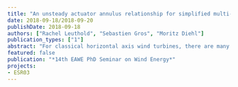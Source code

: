 ```yaml
---
title: "An unsteady actuator annulus relationship for simplified multi-kite systems"
date: 2018-09-18/2018-09-20
publishDate: 2018-09-18
authors: ["Rachel Leuthold", "Sebastien Gros", "Moritz Diehl"]
publication_types: ["1"]
abstract: "For classical horizontal axis wind turbines, there are many available ’engineering models’ that describe therelationship between unsteady induction factors and the nondimensional parameters describing the turbine’s per-formance, such as thrust coefficient  There is, as of yet, no such simple unsteady actuator annulus relationshipsuitable for multiple-kite airborne wind energy systems (MAWES) This work approximates such a relationshipfrom the Biot-Savart integral of a frozen, periodic vortex tube representing the geometry of a simplified pumping-cycle MAWES A comparison is made between the behavior of a MAWES as predicted with this new actuatorannulus relationship and with the classic Pitt-Peters model"
featured: false
publication: "*14th EAWE PhD Seminar on Wind Energy*"
projects:
- ESR03
---
```


